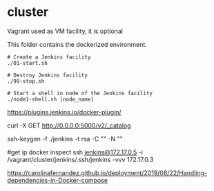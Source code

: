 # cluster

Vagrant used as VM facility, it is optional

This folder contains the dockerized environment.

```
# Create a Jenkins facility
./01-start.sh

# Destroy Jenkins facility
./99-stop.sh

# Start a shell in node of the Jenkins facility 
./node1-shell.sh [node_name]
```





https://plugins.jenkins.io/docker-plugin/

curl -X GET http://0.0.0.0:5000/v2/_catalog

ssh-keygen -f ./jenkins -t rsa -C "" -N ""




#get ip
docker inspect <container>
ssh jenkins@172.17.0.5 -i /vagrant/cluster/jenkins/.ssh/jenkins -vvv
172.17.0.3



https://carolinafernandez.github.io/deployment/2019/08/22/Handling-dependencies-in-Docker-compose
